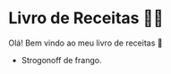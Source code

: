 # Livro de Receitas :man_cook:

Olá! Bem vindo ao meu livro de receitas :wave:

- Strogonoff de frango.
